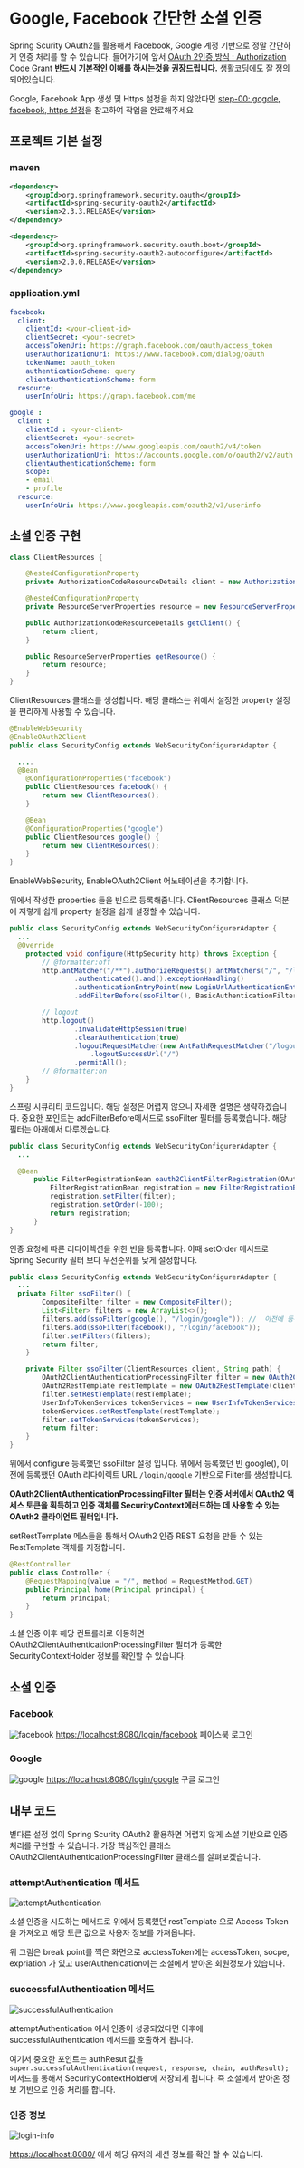 # Google, Facebook 간단한 소셜 인증

Spring Scurity OAuth2를 활용해서 Facebook, Google 계정 기반으로 정말 간단하게 인증 처리를 할 수 있습니다. 들어가기에 앞서 [OAuth 2인증 방식 : Authorization Code Grant](https://github.com/minwan1/spring-security-oauth2-example/blob/master/docs/step-1%3Aoauth1%2Coauth2%EB%9E%80.md#%EC%9D%B8%EC%A6%9D-%EC%A2%85%EB%A5%98) **반드시 기본적인 이해를 하시는것을 권장드립니다.** [생활코딩](https://www.youtube.com/watch?v=hm2r6LtUbk8&index=1&list=PLuHgQVnccGMA4guyznDlykFJh28_R08Q-)에도 잘 정의되어있습니다.

Google, Facebook App 생성 및 Https 설정을 하지 않았다면 [step-00: gogole, facebook, https 설정](https://github.com/cheese10yun/spring-security-oauth2-social/blob/master/doc/step-00.md)을 참고하여 작업을 완료해주세요


## 프로젝트 기본 설정 

### maven
```xml
<dependency>
    <groupId>org.springframework.security.oauth</groupId>
    <artifactId>spring-security-oauth2</artifactId>
    <version>2.3.3.RELEASE</version>
</dependency>

<dependency>
    <groupId>org.springframework.security.oauth.boot</groupId>
    <artifactId>spring-security-oauth2-autoconfigure</artifactId>
    <version>2.0.0.RELEASE</version>
</dependency>
```


### application.yml

```yml
facebook:
  client:
    clientId: <your-client-id>
    clientSecret: <your-secret>
    accessTokenUri: https://graph.facebook.com/oauth/access_token
    userAuthorizationUri: https://www.facebook.com/dialog/oauth
    tokenName: oauth_token
    authenticationScheme: query
    clientAuthenticationScheme: form
  resource:
    userInfoUri: https://graph.facebook.com/me

google :
  client :
    clientId : <your-client>
    clientSecret: <your-secret>
    accessTokenUri: https://www.googleapis.com/oauth2/v4/token
    userAuthorizationUri: https://accounts.google.com/o/oauth2/v2/auth
    clientAuthenticationScheme: form
    scope:
    - email
    - profile
  resource:
    userInfoUri: https://www.googleapis.com/oauth2/v3/userinfo
```

## 소셜 인증 구현
```java
class ClientResources {

    @NestedConfigurationProperty
    private AuthorizationCodeResourceDetails client = new AuthorizationCodeResourceDetails();

    @NestedConfigurationProperty
    private ResourceServerProperties resource = new ResourceServerProperties();

    public AuthorizationCodeResourceDetails getClient() {
        return client;
    }

    public ResourceServerProperties getResource() {
        return resource;
    }
}
```
ClientResources 클래스를 생성합니다. 해당 클래스는 위에서 설정한 property 설정을 편리하게 사용할 수 있습니다.


```java
@EnableWebSecurity
@EnableOAuth2Client
public class SecurityConfig extends WebSecurityConfigurerAdapter {

  ....
  @Bean
    @ConfigurationProperties("facebook")
    public ClientResources facebook() {
        return new ClientResources();
    }

    @Bean
    @ConfigurationProperties("google")
    public ClientResources google() {
        return new ClientResources();
    }
}
```
EnableWebSecurity, EnableOAuth2Client 어노테이션을 추가합니다. 

위에서 작성한 properties 들을 빈으로 등록해줍니다. ClientResources 클래스 덕분에 저렇게 쉽게 property 설정을 쉽게 설정할 수 있습니다.


```java
public class SecurityConfig extends WebSecurityConfigurerAdapter {
  ...
  @Override
    protected void configure(HttpSecurity http) throws Exception {
        // @formatter:off
		http.antMatcher("/**").authorizeRequests().antMatchers("/", "/login**").permitAll().anyRequest()
				.authenticated().and().exceptionHandling()
				.authenticationEntryPoint(new LoginUrlAuthenticationEntryPoint("/")).and()
				.addFilterBefore(ssoFilter(), BasicAuthenticationFilter.class);

		// logout
		http.logout()
                .invalidateHttpSession(true)
                .clearAuthentication(true)
                .logoutRequestMatcher(new AntPathRequestMatcher("/logout"))
                    .logoutSuccessUrl("/")
                .permitAll();
		// @formatter:on
    }
}
```

스프링 시큐리티 코드입니다. 해당 설정은 어렵지 않으니 자세한 설명은 생략하겠습니다. 중요한 포인트는 addFilterBefore메서드로 ssoFilter 필터를 등록했습니다. 해당 필터는 아래에서 다루겠습니다.

```java
public class SecurityConfig extends WebSecurityConfigurerAdapter {
  ...

  @Bean
      public FilterRegistrationBean oauth2ClientFilterRegistration(OAuth2ClientContextFilter filter) {
          FilterRegistrationBean registration = new FilterRegistrationBean();
          registration.setFilter(filter);
          registration.setOrder(-100);
          return registration;
      }
}
```
인증 요청에 따른 리다이렉션을 위한 빈을 등록합니다. 이때 setOrder 메서드로 Spring Security 필터 보다 우선순위를 낮게 설정합니다.


```java
public class SecurityConfig extends WebSecurityConfigurerAdapter {
  ...
  private Filter ssoFilter() {
        CompositeFilter filter = new CompositeFilter();
        List<Filter> filters = new ArrayList<>();
        filters.add(ssoFilter(google(), "/login/google")); //  이전에 등록했던 OAuth 리다이렉트 URL 
        filters.add(ssoFilter(facebook(), "/login/facebook"));
        filter.setFilters(filters);
        return filter;
    }

    private Filter ssoFilter(ClientResources client, String path) {
        OAuth2ClientAuthenticationProcessingFilter filter = new OAuth2ClientAuthenticationProcessingFilter(path);
        OAuth2RestTemplate restTemplate = new OAuth2RestTemplate(client.getClient(), oauth2ClientContext);
        filter.setRestTemplate(restTemplate);
        UserInfoTokenServices tokenServices = new UserInfoTokenServices(client.getResource().getUserInfoUri(), client.getClient().getClientId());
        tokenServices.setRestTemplate(restTemplate);
        filter.setTokenServices(tokenServices);
        return filter;
    }
}
```

위에서 configure 등록했던 ssoFilter 설정 입니다. 위에서 등록했던 빈 google(), 이전에 등록했던 OAuth 리다이렉트 URL `/login/google` 기반으로 Filter를 생성합니다.

**OAuth2ClientAuthenticationProcessingFilter 필터는 인증 서버에서 OAuth2 액세스 토큰을 획득하고 인증 객체를 SecurityContext에러드하는 데 사용할 수 있는 OAuth2 클라이언트 필터입니다.**

setRestTemplate 메스들을 통해서 OAuth2 인증 REST 요청을 만들 수 있는 RestTemplate 객체를 지정합니다.

```java
@RestController
public class Controller {
    @RequestMapping(value = "/", method = RequestMethod.GET)
    public Principal home(Principal principal) {
        return principal;
    }
}
```
소셜 인증 이후 해당 컨트롤러로 이동하면 OAuth2ClientAuthenticationProcessingFilter 필터가 등록한  SecurityContextHolder 정보를 확인할 수 있습니다.


## 소셜 인증

### Facebook
![facebook](/assets/facebook.png)
[https://localhost:8080/login/facebook](https://localhost:8080/login/facebook) 페이스북 로그인


### Google
![google](/assets/google.png)
[https://localhost:8080/login/google](https://localhost:8080/login/google) 구글 로그인

## 내부 코드

별다른 설정 없이 Spring Scurity OAuth2 활용하면 어렵지 않게 소셜 기반으로 인증 처리를 구현할 수 있습니다. 가장 핵심적인 클래스 OAuth2ClientAuthenticationProcessingFilter 클래스를 살펴보겠습니다.


### attemptAuthentication 메서드

![attemptAuthentication](/assets/attemptAuthentication.png)

소셜 인증을 시도하는 메서드로 위에서 등록했던 restTemplate 으로 Access Token 을 가져오고 해당 토큰 값으로 사용자 정보를 가져옵니다.

위 그림은 break point를 찍은 화면으로 acctessToken에는 accessToken, socpe, expriation 가 있고 userAuthenication에는 소셜에서 받아온 회원정보가 있습니다. 


### successfulAuthentication 메서드
![successfulAuthentication](/assets/successfulAuthentication.png)

attemptAuthentication 에서 인증이 성공되었다면 이후에 successfulAuthentication 메서드를 호출하게 됩니다. 

여기서 중요한 포인트는 authResut 값을 `super.successfulAuthentication(request, response, chain, authResult);` 메서드를 통해서 SecurityContextHolder에 저장되게 됩니다. 즉 소셜에서 받아온 정보 기반으로 인증 처리를 합니다.

### 인증 정보

![login-info](/assets/login-info.png)

[https://localhost:8080/](https://localhost:8080/) 에서 해당 유저의 세션 정보를 확인 할 수 있습니다.




